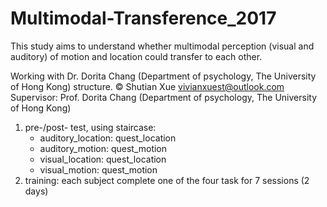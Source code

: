 # Multimodal-Transference_2017

This study aims to understand whether multimodal perception (visual and auditory) of motion and location could transfer to each other. 

Working with Dr. Dorita Chang (Department of psychology, The University of Hong Kong)
structure.
©️ Shutian Xue vivianxuest@outlook.com
Supervisor: Prof. Dorita Chang (Department of psychology, The University of Hong Kong)

1. pre-/post- test, using staircase:
    * auditory_location: quest_location 
    * auditory_motion: quest_motion 
    * visual_location: quest_location 
    * visual_motion: quest_motion 
2. training: each subject complete one of the four task for 7 sessions (2 days)
